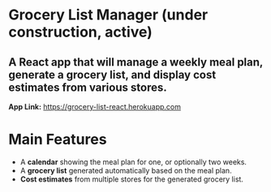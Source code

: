 # Grocery List Manager (under construction, active)
## A React app that will manage a weekly meal plan, generate a grocery list, and display cost estimates from various stores.
**App Link:** https://grocery-list-react.herokuapp.com

# Main Features
- A **calendar** showing the meal plan for one, or optionally two weeks.
- A **grocery list** generated automatically based on the meal plan.
- **Cost estimates** from multiple stores for the generated grocery list.
